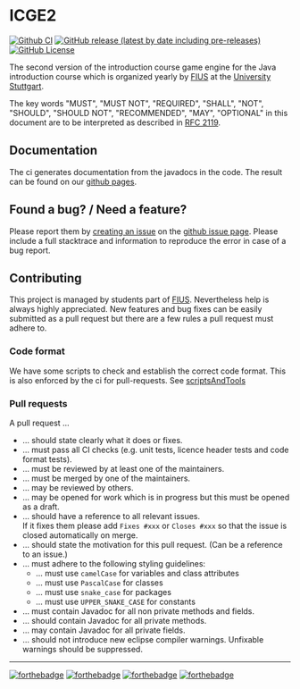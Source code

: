 # ICGE2

[![Github CI](https://github.com/FIUS/ICGE2/workflows/Validate%20commit/badge.svg)](https://github.com/FIUS/ICGE2/actions?query=workflow%3A%22Validate+commit%22)
[![GitHub release (latest by date including pre-releases)](https://img.shields.io/github/v/release/FIUS/ICGE2?include_prereleases&style=plastic)](https://github.com/FIUS/ICGE2/releases)
[![GitHub License](https://img.shields.io/github/license/FIUS/ICGE2?style=plastic)](https://github.com/FIUS/ICGE2/blob/master/LICENSE)

The second version of the introduction course game engine for the Java introduction course which is organized yearly by [FIUS](https://fius.informatik.uni-stuttgart.de/) at the [University Stuttgart](https://www.uni-stuttgart.de/).

The key words "MUST", "MUST NOT", "REQUIRED", "SHALL", "NOT", "SHOULD", "SHOULD NOT", "RECOMMENDED",  "MAY", "OPTIONAL" in this document are to be interpreted as described in [RFC 2119](https://tools.ietf.org/html/rfc2119).

## Documentation
The ci generates documentation from the javadocs in the code.
The result can be found on our [github pages](https://fius.github.io/ICGE2/).

## Found a bug? / Need a feature?
Please report them by [creating an issue](https://github.com/FIUS/ICGE2/issues/new) on the [github issue page](https://github.com/FIUS/ICGE2/issues).
Please include a full stacktrace and information to reproduce the error in case of a bug report.

## Contributing
This project is managed by students part of [FIUS](https://fius.informatik.uni-stuttgart.de/).
Nevertheless help is always highly appreciated.
New features and bug fixes can be easily submitted as a pull request but there are a few rules a pull request must adhere to.

### Code format 
We have some scripts to check and establish the correct code format.
This is also enforced by the ci for pull-requests.
See [scriptsAndTools](scriptsAndTools/README.md)

### Pull requests
A pull request …
 -  … should state clearly what it does or fixes.
 -  … must pass all CI checks (e.g. unit tests, licence header tests and code format tests).
 -  … must be reviewed by at least one of the maintainers.
 -  … must be merged by one of the maintainers.
 -  … may be reviewed by others.
 -  … may be opened for work which is in progress but this must be opened as a draft.
 -  … should have a reference to all relevant issues.<br>
    If it fixes them please add `Fixes #xxx` or `Closes #xxx` so that the issue is closed automatically on merge.
 -  … should state the motivation for this pull request. (Can be a reference to an issue.)
 -  … must adhere to  the following styling guidelines:
     -  … must use `camelCase` for variables and class attributes
     -  … must use `PascalCase` for classes
     -  … must use `snake_case` for packages
     -  … must use `UPPER_SNAKE_CASE` for constants
 -  … must contain Javadoc for all non private methods and fields.
 -  … should contain Javadoc for all private methods.
 -  … may contain Javadoc for all private fields.
 -  … should not introduce new eclipse compiler warnings. Unfixable warnings should be suppressed.

---

[![forthebadge](https://forthebadge.com/images/badges/ages-12.svg)](https://forthebadge.com)
[![forthebadge](https://forthebadge.com/images/badges/powered-by-electricity.svg)](https://forthebadge.com)
[![forthebadge](https://forthebadge.com/images/badges/built-by-developers.svg)](https://forthebadge.com)
[![forthebadge](https://forthebadge.com/images/badges/uses-badges.svg)](https://forthebadge.com)
